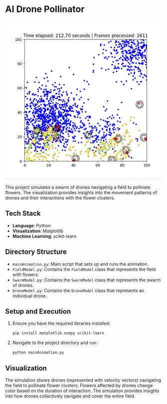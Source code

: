 # AI Drone Pollinator
![Animation](https://github.com/Michael-Elrod-dev/AI-Drone-Pollinator/blob/main/Assets/Example.png)

This project simulates a swarm of drones navigating a field to pollinate flowers. The visualization provides insights into the movement patterns of drones and their interactions with the flower clusters.

## Tech Stack
- **Language**: Python
- **Visualization**: Matplotlib
- **Machine Learning**: scikit-learn

## Directory Structure

- `mainAnimation.py`: Main script that sets up and runs the animation.
- `FieldModel.py`: Contains the `FieldModel` class that represents the field with flowers.
- `SwarmModel.py`: Contains the `SwarmModel` class that represents the swarm of drones.
- `DroneModel.py`: Contains the `DroneModel` class that represents an individual drone.

## Setup and Execution

1. Ensure you have the required libraries installed:
    ```bash
    pip install matplotlib numpy scikit-learn
    ```
2. Navigate to the project directory and run:
    ```bash
    python mainAnimation.py
    ```

## Visualization

The simulation shows drones (represented with velocity vectors) navigating the field to pollinate flower clusters. Flowers affected by drones change color based on the duration of interaction. The simulation provides insights into how drones collectively navigate and cover the entire field.

